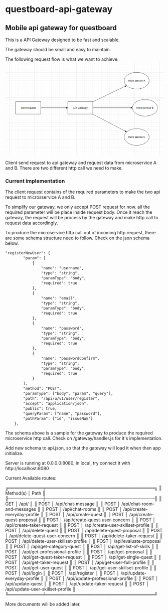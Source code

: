 # questboard-api-gateway
Mobile api gateway for questboard
---------------------------------

This is a API Gateway designed to be fast and scalable. 

The gateway should be small and easy to maintain.

The following request flow is what we want to achieve.
![alt text](https://github.com/issteam32/questboard-api-gateway/blob/master/diagram1.png?raw=true)

Client send request to api gateway and request data from microservice A and B. There are two different http call we need to make. 

### Current implementation
The client request contains of the required parameters to make the two api request to microsservice A and B. 

To simplify our gateway, we only accept POST request for now. all the required parameter will be place inside request body. Once it reach the gateway, the request will be process by the gateway and make http call to request data accordingly.

To produce the microservice http call out of incoming http request, there are some schema structure need to follow.
Check on the json schema below.

```
"registerNewUser": {
        "param": [
            {
                "name": "username",
                "type": "string",
                "paramType": "body",
                "required": true
            },
            {
                "name": "email",
                "type": "string",
                "paramType": "body",
                "required": true
            },
            {
                "name": "password",
                "type": "string",
                "paramType": "body",
                "required": true
            },
            {
                "name": "passwordConfirm",
                "type": "string",
                "paramType": "body",
                "required": true
            }
        ],
        "method": "POST",
        "paramType": ["body", "param", "query"],
        "path": "/api/u/v1/user/register",
        "accept": "application/json",
        "public": true,
        "queryParam": ["name", "password"],
        "pathParam": ["id", "issueNum"]
    },
```

The schema above is a sample for the gateway to produce the required microservice http call. Check on /gateway/handler.js for it's implementation.

Add new schema to api.json, so that the gateway will load it when then app initialize. 

Server is running at 0.0.0.0:8080, in local, try connect it with http://localhost:8080

Current Available routes:

╔═══════════╤═══════════════════════════════════╗
║ Method(s) │ Path                              ║
╟───────────┼───────────────────────────────────╢
║       GET │ /api/                             ║
║      POST │ /api/chat-message                 ║
║      POST │ /api/chat-room-and-messages       ║
║      POST │ /api/chat-rooms                   ║
║      POST │ /api/create-everyday-profile      ║
║      POST │ /api/create-quest                 ║
║      POST │ /api/create-quest-proposal        ║
║      POST │ /api/create-quest-user-concern    ║
║      POST │ /api/create-taker-request         ║
║      POST │ /api/create-user-skillset-profile ║
║      POST │ /api/delete-quest                 ║
║      POST │ /api/delete-quest-proposal        ║
║      POST │ /api/delete-quest-user-concern    ║
║      POST │ /api/delete-taker-request         ║
║      POST │ /api/delete-user-skillset-profile ║
║      POST │ /api/evaluate-proposal            ║
║      POST │ /api/get-category-quest           ║
║      POST │ /api/get-list-of-skills           ║
║      POST │ /api/get-professional-profile     ║
║      POST │ /api/get-proposal                 ║
║      POST │ /api/get-quest-taker-request      ║
║      POST │ /api/get-single-quest             ║
║      POST │ /api/get-taker-request            ║
║      POST │ /api/get-user-full-profile        ║
║      POST │ /api/get-user-quest               ║
║      POST │ /api/get-user-skillset-profile    ║
║      POST │ /api/login                        ║
║      POST │ /api/register                     ║
║      POST │ /api/update-everyday-profile      ║
║      POST │ /api/update-professional-profile  ║
║      POST │ /api/update-quest                 ║
║      POST │ /api/update-taker-request         ║
║      POST │ /api/update-user-skillset-profile ║
╚═══════════╧═══════════════════════════════════╝

More documents will be added later.

